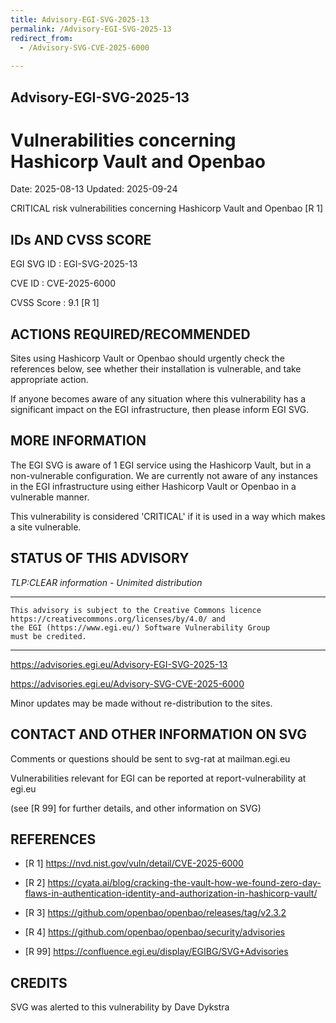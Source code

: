 ```yaml
---
title: Advisory-EGI-SVG-2025-13
permalink: /Advisory-EGI-SVG-2025-13
redirect_from:
  - /Advisory-SVG-CVE-2025-6000
 
---
```

## Advisory-EGI-SVG-2025-13

# Vulnerabilities concerning Hashicorp Vault and Openbao

Date:        2025-08-13
Updated:     2025-09-24

CRITICAL risk vulnerabilities concerning Hashicorp Vault and Openbao  [R 1]

## IDs AND CVSS SCORE 

EGI SVG ID : EGI-SVG-2025-13
    
CVE ID     : CVE-2025-6000

CVSS Score : 9.1 [R 1]
    

## ACTIONS REQUIRED/RECOMMENDED

Sites using Hashicorp Vault or Openbao should urgently check the references
below, see whether their installation is vulnerable, and take appropriate 
action.

If anyone becomes aware of any situation where this vulnerability has a 
significant impact on the EGI infrastructure, then please inform EGI SVG.


## MORE INFORMATION

The EGI SVG is aware of 1 EGI service using the Hashicorp Vault, but in a
non-vulnerable configuration. We are currently not aware of any instances in
the EGI infrastructure using either Hashicorp Vault or Openbao in a vulnerable
manner.

This vulnerability is considered 'CRITICAL' if it is used in a way which
makes a site vulnerable. 
    
## STATUS OF THIS ADVISORY
                        
_TLP:CLEAR information - Unimited distribution_ 

-----------------------------
    This advisory is subject to the Creative Commons licence 
    https://creativecommons.org/licenses/by/4.0/ and
    the EGI (https://www.egi.eu/) Software Vulnerability Group 
    must be credited.
---

 https://advisories.egi.eu/Advisory-EGI-SVG-2025-13 

  https://advisories.egi.eu/Advisory-SVG-CVE-2025-6000

Minor updates may be made without re-distribution to the sites.


## CONTACT AND OTHER INFORMATION ON SVG
    
Comments or questions should be sent to
	svg-rat at mailman.egi.eu

Vulnerabilities relevant for EGI can be reported at
	report-vulnerability at egi.eu
    
(see [R 99] for further details, and other information on SVG)
    
    
## REFERENCES

- [R 1] <https://nvd.nist.gov/vuln/detail/CVE-2025-6000> 
     
- [R 2] <https://cyata.ai/blog/cracking-the-vault-how-we-found-zero-day-flaws-in-authentication-identity-and-authorization-in-hashicorp-vault/>

- [R 3] <https://github.com/openbao/openbao/releases/tag/v2.3.2>

- [R 4] <https://github.com/openbao/openbao/security/advisories>
    

- [R 99] <https://confluence.egi.eu/display/EGIBG/SVG+Advisories>

## CREDITS


SVG was alerted to this vulnerability by Dave Dykstra 
